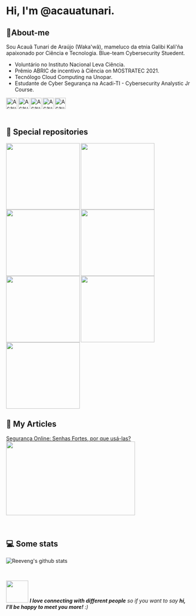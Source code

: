# Hi, I'm @acauatunari. 

<h2> 🤖About-me </h2>

Sou Acauã Tunari de Araújo (Waka'wã), mameluco da etnia Galibi Kali'ña apaixonado por Ciência e Tecnologia. Blue-team Cybersecurity Stuedent.
- Voluntário no Instituto Nacional Leva Ciência.
- Prêmio ABRIC de incentivo à Ciência on MOSTRATEC 2021.
- Tecnólogo Cloud Computing na Unopar.
- Estudante de Cyber Segurança na Acadi-TI - Cybersecurity Analystic Jr Course.

[<img src="https://www.vectorlogo.zone/logos/linkedin/linkedin-icon.svg" alt="Acauã Tunari's LinkedIn Profile" height="30" width="30" align="left">](https://www.linkedin.com/in/acauatunari/)

[<img src="https://www.vectorlogo.zone/logos/medium/medium-tile.svg" alt="Acauã Tunari's LinkedIn Profile" height="30" width="30" align="left">](https://medium.com/@acauatunari)

[<img src="https://www.vectorlogo.zone/logos/twitter/twitter-tile.svg" alt="Acauã Tunari's Facebook Profile" height="30" width="30" align="left">](https://twitter.com/acauatunari)

[<img src="https://www.vectorlogo.zone/logos/instagram/instagram-icon.svg" alt="Acauã Tunari's Instagram Profile" height="30" width="30" align="left">](https://www.instagram.com/acauatunari/)
[<img src="https://www.vectorlogo.zone/logos/telegram/telegram-icon.svg" alt="Acauã Tunari's Telegram Mensager Profile" height="30" width="30" align="left">](https://t.me/acauatunari)

<br />
<br />
<br />

<h2>📁 Special repositories</h2>

<img src="https://github.com/acauatunari/acauatunari/raw/main/img/chinese-learn.gif" height="180" width="200" align="left"> 

<img src="https://github.com/acauatunari/acauatunari/raw/main/img/lgpd.gif" height="180" width="200" align="left">

<img src="https://github.com/acauatunari/acauatunari/raw/main/img/powershell.gif" height="180" width="200" align="left">

<img src="https://github.com/acauatunari/acauatunari/raw/main/img/basic-pentest.gif" height="180" width="200" align="left">

<img src="https://github.com/acauatunari/acauatunari/raw/main/img/hardware-hacking.gif" height="180" width="200" align="left">

<img src="https://github.com/acauatunari/acauatunari/raw/main/img/network-defender.gif" height="180" width="200" align="left">

<img src="https://github.com/acauatunari/acauatunari/raw/main/img/cloudsec.gif" height="180" width="200">

<br />

<h2>📰 My Articles</h2>
<a href="https://medium.com/@acauatunari/seguran%C3%A7a-online-senhas-fortes-por-que-us%C3%A1-las-2ee29c0ab57b">
  Segurança Online: Senhas Fortes, por que usá-las? <br />
  <img src="https://github.com/acauatunari/acauatunari/raw/main/img/article-strong-pass.png" height="200" width="350"> 
</a>

<br />
<br />
<br />

<h2>💻 Some stats</h2>

![Reeveng's github stats](https://github-readme-stats.vercel.app/api?username=acauatunari&show_icons=true&title_color=fff&icon_color=79ff97&text_color=9f9f9f&bg_color=151515)

<br />

<img src="https://media.giphy.com/media/LnQjpWaON8nhr21vNW/giphy.gif" width="60"> <em><b>I love connecting with different people</b> so if you want to say <b>hi, I'll be happy to meet you more!</b> :)

